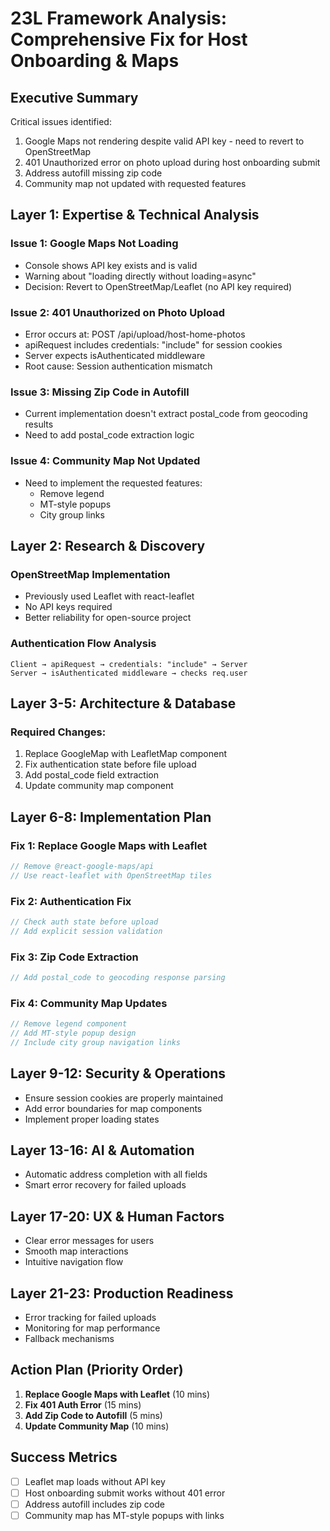 # 23L Framework Analysis: Comprehensive Fix for Host Onboarding & Maps

## Executive Summary
Critical issues identified:
1. Google Maps not rendering despite valid API key - need to revert to OpenStreetMap
2. 401 Unauthorized error on photo upload during host onboarding submit
3. Address autofill missing zip code
4. Community map not updated with requested features

## Layer 1: Expertise & Technical Analysis
### Issue 1: Google Maps Not Loading
- Console shows API key exists and is valid
- Warning about "loading directly without loading=async"
- Decision: Revert to OpenStreetMap/Leaflet (no API key required)

### Issue 2: 401 Unauthorized on Photo Upload
- Error occurs at: POST /api/upload/host-home-photos
- apiRequest includes credentials: "include" for session cookies
- Server expects isAuthenticated middleware
- Root cause: Session authentication mismatch

### Issue 3: Missing Zip Code in Autofill
- Current implementation doesn't extract postal_code from geocoding results
- Need to add postal_code extraction logic

### Issue 4: Community Map Not Updated
- Need to implement the requested features:
  - Remove legend
  - MT-style popups
  - City group links

## Layer 2: Research & Discovery
### OpenStreetMap Implementation
- Previously used Leaflet with react-leaflet
- No API keys required
- Better reliability for open-source project

### Authentication Flow Analysis
```
Client → apiRequest → credentials: "include" → Server
Server → isAuthenticated middleware → checks req.user
```

## Layer 3-5: Architecture & Database
### Required Changes:
1. Replace GoogleMap with LeafletMap component
2. Fix authentication state before file upload
3. Add postal_code field extraction
4. Update community map component

## Layer 6-8: Implementation Plan
### Fix 1: Replace Google Maps with Leaflet
```typescript
// Remove @react-google-maps/api
// Use react-leaflet with OpenStreetMap tiles
```

### Fix 2: Authentication Fix
```typescript
// Check auth state before upload
// Add explicit session validation
```

### Fix 3: Zip Code Extraction
```typescript
// Add postal_code to geocoding response parsing
```

### Fix 4: Community Map Updates
```typescript
// Remove legend component
// Add MT-style popup design
// Include city group navigation links
```

## Layer 9-12: Security & Operations
- Ensure session cookies are properly maintained
- Add error boundaries for map components
- Implement proper loading states

## Layer 13-16: AI & Automation
- Automatic address completion with all fields
- Smart error recovery for failed uploads

## Layer 17-20: UX & Human Factors
- Clear error messages for users
- Smooth map interactions
- Intuitive navigation flow

## Layer 21-23: Production Readiness
- Error tracking for failed uploads
- Monitoring for map performance
- Fallback mechanisms

## Action Plan (Priority Order)
1. **Replace Google Maps with Leaflet** (10 mins)
2. **Fix 401 Auth Error** (15 mins)
3. **Add Zip Code to Autofill** (5 mins)
4. **Update Community Map** (10 mins)

## Success Metrics
- [ ] Leaflet map loads without API key
- [ ] Host onboarding submit works without 401 error
- [ ] Address autofill includes zip code
- [ ] Community map has MT-style popups with links